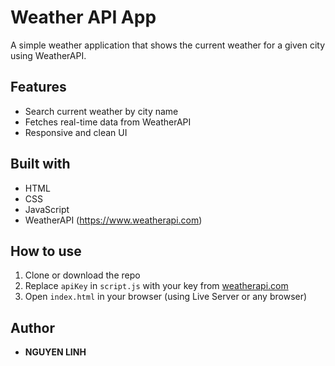 # Weather API App

A simple weather application that shows the current weather for a given city using WeatherAPI.

## Features
- Search current weather by city name
- Fetches real-time data from WeatherAPI
- Responsive and clean UI

## Built with
- HTML
- CSS
- JavaScript
- WeatherAPI (https://www.weatherapi.com)

## How to use
1. Clone or download the repo
2. Replace `apiKey` in `script.js` with your key from [weatherapi.com](https://www.weatherapi.com/)
3. Open `index.html` in your browser (using Live Server or any browser)

## Author
- **NGUYEN LINH**


